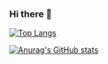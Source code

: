 ### Hi there 👋

<!--
**heejin-k/heejin-k** is a ✨ _special_ ✨ repository because its `README.md` (this file) appears on your GitHub profile.

Here are some ideas to get you started:

- 🔭 I’m currently working on ...
- 🌱 I’m currently learning ...
- 👯 I’m looking to collaborate on ...
- 🤔 I’m looking for help with ...
- 💬 Ask me about ...
- 📫 How to reach me: ...
- 😄 Pronouns: ...
- ⚡ Fun fact: ...
-->
﻿[![Top Langs](https://github-readme-stats.vercel.app/api/top-langs/?username=heejin-k&langs_count=6&layout=compact&theme=dracula)](https://github.com/heejin-k/heejin-k)
 
[![Anurag's GitHub stats](https://github-readme-stats.vercel.app/api?username=heejin-k&count_private=true)](https://github.com/anuraghazra/github-readme-stats)
